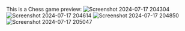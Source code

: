 This is a Chess game preview:
![Screenshot 2024-07-17 204304](https://github.com/user-attachments/assets/54004856-4d60-4e4b-8422-d9494dfe59c3)
![Screenshot 2024-07-17 204614](https://github.com/user-attachments/assets/075ef84d-74e0-4806-822b-d92cbf773bb8)
![Screenshot 2024-07-17 204850](https://github.com/user-attachments/assets/7f84c371-19d8-46d6-9d81-33af4fe84b0c)
![Screenshot 2024-07-17 205047](https://github.com/user-attachments/assets/5f84ad2c-60ce-4f6f-a3ed-3998a645801a)
